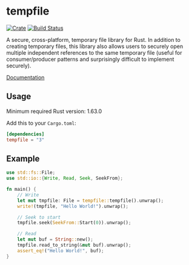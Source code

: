 tempfile
========

[![Crate](https://img.shields.io/crates/v/tempfile.svg)](https://crates.io/crates/tempfile)
[![Build Status](https://github.com/Stebalien/tempfile/actions/workflows/ci.yml/badge.svg?branch=master)](https://github.com/Stebalien/tempfile/actions/workflows/ci.yml?query=branch%3Amaster)

A secure, cross-platform, temporary file library for Rust. In addition to creating
temporary files, this library also allows users to securely open multiple
independent references to the same temporary file (useful for consumer/producer
patterns and surprisingly difficult to implement securely).

[Documentation](https://docs.rs/tempfile/)

Usage
-----

Minimum required Rust version: 1.63.0

Add this to your `Cargo.toml`:

```toml
[dependencies]
tempfile = "3"
```

Example
-------

```rust
use std::fs::File;
use std::io::{Write, Read, Seek, SeekFrom};

fn main() {
    // Write
    let mut tmpfile: File = tempfile::tempfile().unwrap();
    write!(tmpfile, "Hello World!").unwrap();

    // Seek to start
    tmpfile.seek(SeekFrom::Start(0)).unwrap();

    // Read
    let mut buf = String::new();
    tmpfile.read_to_string(&mut buf).unwrap();
    assert_eq!("Hello World!", buf);
}
```

